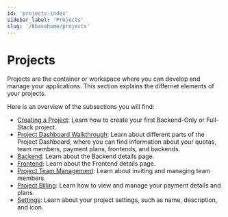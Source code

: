 ```yaml
---
id: 'projects-index'
sidebar_label: 'Projects'
slug: '/8basehome/projects'
---
```

# Projects
Projects are the container or workspace where you can develop and manage your applications. This section explains the differnet elements of your projects. 

Here is an overview of the subsections you will find:

- [Creating a Project](creating-projects.md): Learn how to create your first Backend-Only or Full-Stack project.
- [Project Dashboard Walkthrough](projects-dashboard-walkthrough.md): Learn about different parts of the Project Dashboard, where you can find information about your quotas, team members, payment plans, frontends, and backends. 
- [Backend](projects-backend-ui.md): Learn about the Backend details page.
- [Frontend](projects-frontend-ui.md): Learn about the Frontend details page.
- [Project Team Management](projects-team-management.md): Learn about inviting and managing team members.
- [Project Billing](projects-billing.md): Learn how to view and manage your payment details and plans.
- [Settings](projects-settings.md): Learn about your project settings, such as name, description, and icon.